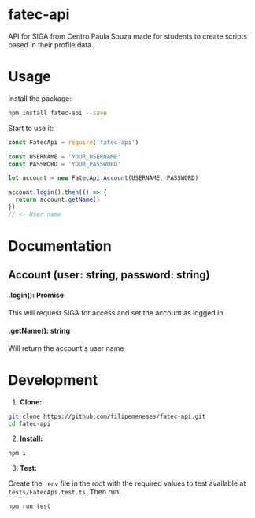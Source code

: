 # fatec-api

API for SIGA from Centro Paula Souza made for students to create scripts based in their profile data.

# Usage

Install the package:

```sh
npm install fatec-api --save
```

Start to use it:

```js
const FatecApi = require('fatec-api')

const USERNAME = 'YOUR_USERNAME'
const PASSWORD = 'YOUR_PASSWORD'

let account = new FatecApi.Account(USERNAME, PASSWORD)

account.login().then(() => {
  return account.getName()
})
// <- User name
```

# Documentation

## Account (user: string, password: string)

#### .login(): Promise

This will request SIGA for access and set the account as logged in.

#### .getName(): string

Will return the account's user name



# Development

1. **Clone:**
```sh
git clone https://github.com/filipemeneses/fatec-api.git
cd fatec-api
```
2. **Install:**
```sh
npm i
```
3. **Test:**

  Create the `.env` file in the root with the required values to test available at `tests/FatecApi.test.ts`. Then run:
```sh
npm run test
```
